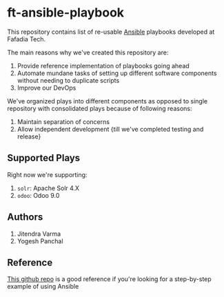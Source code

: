 # ft-ansible-playbook

This repository contains list of re-usable [Ansible](https://www.ansible.com/) playbooks developed at Fafadia Tech. 

The main reasons why we've created this repository are:

1. Provide reference implementation of playbooks going ahead
1. Automate mundane tasks of setting up different software components without needing to duplicate scripts
1. Improve our DevOps

We've organized plays into different components as opposed to single repository with consolidated plays because of following reasons:

1. Maintain separation of concerns
1. Allow independent development {till we've completed testing and release}

## Supported Plays

Right now we're supporting:

1. `solr`: Apache Solr 4.X
1. `odoo`: Odoo 9.0

## Authors

1. Jitendra Varma
1. Yogesh Panchal

## Reference

[This github repo](https://github.com/leucos/ansible-tuto) is a good reference if you're looking for a step-by-step example of using Ansible